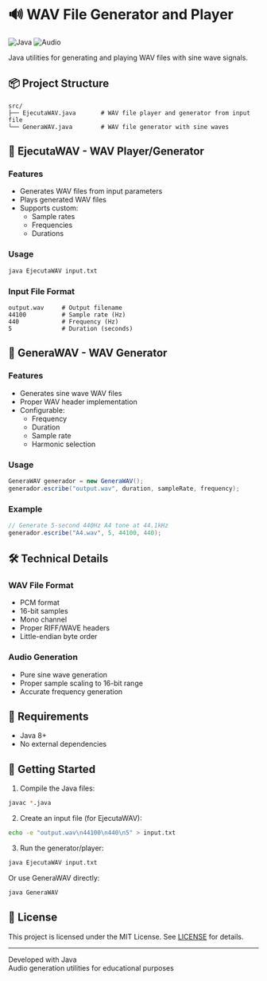 # 🔊 WAV File Generator and Player

![Java](https://img.shields.io/badge/Java-ED8B00?style=for-the-badge&logo=openjdk&logoColor=white)
![Audio](https://img.shields.io/badge/Audio-FF5500?style=for-the-badge&logo=audio-technica&logoColor=white)

Java utilities for generating and playing WAV files with sine wave signals.

## 📦 Project Structure

```
src/
├── EjecutaWAV.java       # WAV file player and generator from input file
└── GeneraWAV.java        # WAV file generator with sine waves
```

## 🎵 EjecutaWAV - WAV Player/Generator

### Features
- Generates WAV files from input parameters
- Plays generated WAV files
- Supports custom:
  - Sample rates
  - Frequencies
  - Durations

### Usage
```bash
java EjecutaWAV input.txt
```

### Input File Format
```
output.wav     # Output filename
44100          # Sample rate (Hz)
440            # Frequency (Hz)
5              # Duration (seconds)
```

## 🎹 GeneraWAV - WAV Generator

### Features
- Generates sine wave WAV files
- Proper WAV header implementation
- Configurable:
  - Frequency
  - Duration
  - Sample rate
  - Harmonic selection

### Usage
```java
GeneraWAV generador = new GeneraWAV();
generador.escribe("output.wav", duration, sampleRate, frequency);
```

### Example
```java
// Generate 5-second 440Hz A4 tone at 44.1kHz
generador.escribe("A4.wav", 5, 44100, 440);
```

## 🛠️ Technical Details

### WAV File Format
- PCM format
- 16-bit samples
- Mono channel
- Proper RIFF/WAVE headers
- Little-endian byte order

### Audio Generation
- Pure sine wave generation
- Proper sample scaling to 16-bit range
- Accurate frequency generation

## 📝 Requirements

- Java 8+
- No external dependencies

## 🚀 Getting Started

1. Compile the Java files:
```bash
javac *.java
```

2. Create an input file (for EjecutaWAV):
```bash
echo -e "output.wav\n44100\n440\n5" > input.txt
```

3. Run the generator/player:
```bash
java EjecutaWAV input.txt
```

Or use GeneraWAV directly:
```bash
java GeneraWAV
```

## 📄 License

This project is licensed under the MIT License. See [LICENSE](LICENSE) for details.

---

Developed with Java  
Audio generation utilities for educational purposes
